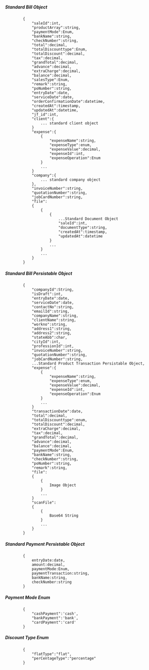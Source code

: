 ##### Standard Bill Object
			{
				"saleId":int,
				"productArray":string,
				"paymentMode":Enum,
				"bankName":string,
				"checkNumber":string,
				"total":decimal,
				"totalDiscounttype":Enum,
				"totalDiscount":decimal,
				"tax":decimal,
				"grandTotal":decimal,
				"advance":decimal,
				"extraCharge":decimal,
				"balance":decimal,
				"salesType":Enum,
				"remark":string,
				"poNumber":string,
				"entryDate":date,
				"serviceDate":date,
				"orderConfirmationDate":datetime,
				"createdAt":timestamp,
				"updatedAt":datetime,
				"jf_id":int,
				"client":{
					... standard client object
				}
				"expense":{
					{
						"expenseName":string,
						"expenseType":enum,
						"expenseValue":decimal,
						"expenseId":int,
						"expenseOperation":Enum
					}
					...
				}
            	"company":{
					... standard company object
				},
				"invoiceNumber":string,	
				"quotationNumber":string,	
				"jobCardNumber":string,
				"file":
				{
					{
						{
							...Standard Document Object
							"saleId":int,
							"documentType":string,
							"createdAt":timestamp,
							"updatedAt":datetime
						}
						...
					}
					...
				}
            }
			
##### Standard Bill Persistable Object
			{
            	"companyId":String,
				"isDraft":int,
				"entryDate":date,
				"serviceDate":date,
				"contactNo":string,
				"emailId":string,
				"companyName":string,
				"clientName":string,
				"workno":string,
				"address1":string,
				"address2":string,
				"stateAbb":char,
				"cityId":int,
				"professionId":int,
				"invoiceNumber":string,
				"quotationNumber":string,	
				"jobCardNumber":string,
				...Standard Product Transaction Persistable Object,
				"expense":{
					{
						"expenseName":string,
						"expenseType":enum,
						"expenseValue":decimal,
						"expenseId":int,
						"expenseOperation":Enum
					}
					...
				}
				"transactionDate":date,
				"total":decimal,
				"totalDiscounttype":enum,
				"totalDiscount":decimal,
				"extraCharge":decimal,
				"tax":decimal,
				"grandTotal":decimal,
				"advance":decimal,
				"balance":decimal,
				"paymentMode":Enum,
				"bankName":string,
				"checkNumber":string,
				"poNumber":string,
				"remark":string,
				"file":
				{
					{
						Image Object
					}
					...
				}
				"scanFile":
				{
					{
						Base64 String
					}
					...
				}
            }

##### Standard Payment Persistable Object
			{
				entryDate:date,
				amount:decimal,
				paymentMode:Enum,
				paymentTransaction:string,
				bankName:string,
				checkNumber:string
			}
		
##### Payment Mode Enum
			{
				"cashPayment":'cash',
				"bankPayment":'bank',
				"cardPayment":'card'
			}
#####  Discount Type Enum
			{
				"flatType":"flat",
				"perCentageType":"percentage"
			}